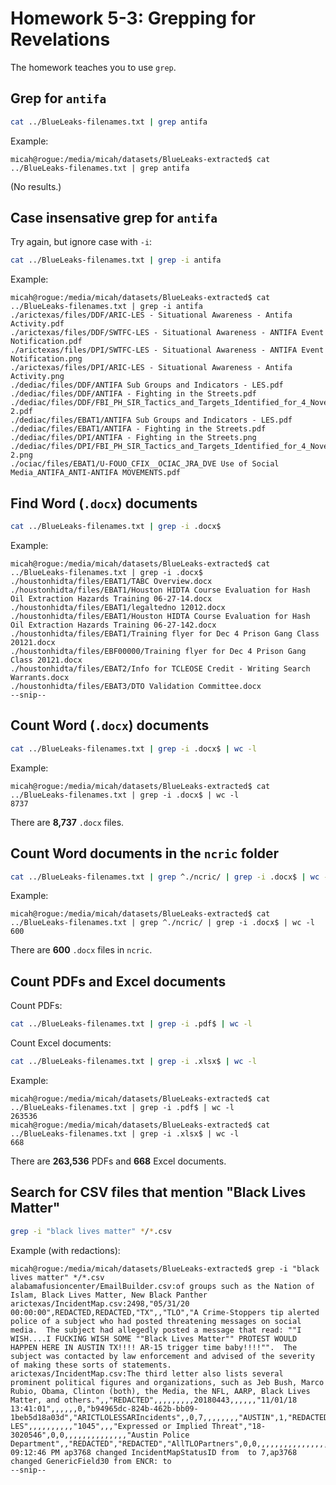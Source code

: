 # Homework 5-3: Grepping for Revelations

The homework teaches you to use `grep`.

## Grep for `antifa`

```sh
cat ../BlueLeaks-filenames.txt | grep antifa
```

Example:

```
micah@rogue:/media/micah/datasets/BlueLeaks-extracted$ cat ../BlueLeaks-filenames.txt | grep antifa
```

(No results.)

## Case insensative grep for `antifa`

Try again, but ignore case with `-i`:

```sh
cat ../BlueLeaks-filenames.txt | grep -i antifa
```

Example:

```
micah@rogue:/media/micah/datasets/BlueLeaks-extracted$ cat ../BlueLeaks-filenames.txt | grep -i antifa
./arictexas/files/DDF/ARIC-LES - Situational Awareness - Antifa Activity.pdf
./arictexas/files/DDF/SWTFC-LES - Situational Awareness - ANTIFA Event Notification.pdf
./arictexas/files/DPI/SWTFC-LES - Situational Awareness - ANTIFA Event Notification.png
./arictexas/files/DPI/ARIC-LES - Situational Awareness - Antifa Activity.png
./dediac/files/DDF/ANTIFA Sub Groups and Indicators - LES.pdf
./dediac/files/DDF/ANTIFA - Fighting in the Streets.pdf
./dediac/files/DDF/FBI_PH_SIR_Tactics_and_Targets_Identified_for_4_November_2017_ANTIFA_Rally_in_Philadelphia_PA-2.pdf
./dediac/files/EBAT1/ANTIFA Sub Groups and Indicators - LES.pdf
./dediac/files/EBAT1/ANTIFA - Fighting in the Streets.pdf
./dediac/files/DPI/ANTIFA - Fighting in the Streets.png
./dediac/files/DPI/FBI_PH_SIR_Tactics_and_Targets_Identified_for_4_November_2017_ANTIFA_Rally_in_Philadelphia_PA-2.png
./ociac/files/EBAT1/U-FOUO_CFIX__OCIAC_JRA_DVE Use of Social Media_ANTIFA_ANTI-ANTIFA MOVEMENTS.pdf
```

## Find Word (`.docx`) documents

```sh
cat ../BlueLeaks-filenames.txt | grep -i .docx$
```

Example:

```
micah@rogue:/media/micah/datasets/BlueLeaks-extracted$ cat ../BlueLeaks-filenames.txt | grep -i .docx$
./houstonhidta/files/EBAT1/TABC Overview.docx
./houstonhidta/files/EBAT1/Houston HIDTA Course Evaluation for Hash Oil Extraction Hazards Training 06-27-14.docx
./houstonhidta/files/EBAT1/legaltedno 12012.docx
./houstonhidta/files/EBAT1/Houston HIDTA Course Evaluation for Hash Oil Extraction Hazards Training 06-27-142.docx
./houstonhidta/files/EBAT1/Training flyer for Dec 4 Prison Gang Class 20121.docx
./houstonhidta/files/EBF00000/Training flyer for Dec 4 Prison Gang Class 20121.docx
./houstonhidta/files/EBAT2/Info for TCLEOSE Credit - Writing Search Warrants.docx
./houstonhidta/files/EBAT3/DTO Validation Committee.docx
--snip--
```

## Count Word (`.docx`) documents

```sh
cat ../BlueLeaks-filenames.txt | grep -i .docx$ | wc -l
```

Example:

```
micah@rogue:/media/micah/datasets/BlueLeaks-extracted$ cat ../BlueLeaks-filenames.txt | grep -i .docx$ | wc -l
8737
```

There are **8,737** `.docx` files.

## Count Word documents in the `ncric` folder

```sh
cat ../BlueLeaks-filenames.txt | grep ^./ncric/ | grep -i .docx$ | wc -l
```

Example:

```
micah@rogue:/media/micah/datasets/BlueLeaks-extracted$ cat ../BlueLeaks-filenames.txt | grep ^./ncric/ | grep -i .docx$ | wc -l
600
```

There are **600** `.docx` files in `ncric`.

## Count PDFs and Excel documents

Count PDFs:

```sh
cat ../BlueLeaks-filenames.txt | grep -i .pdf$ | wc -l
```

Count Excel documents:

```sh
cat ../BlueLeaks-filenames.txt | grep -i .xlsx$ | wc -l
```

Example:

```
micah@rogue:/media/micah/datasets/BlueLeaks-extracted$ cat ../BlueLeaks-filenames.txt | grep -i .pdf$ | wc -l
263536
micah@rogue:/media/micah/datasets/BlueLeaks-extracted$ cat ../BlueLeaks-filenames.txt | grep -i .xlsx$ | wc -l
668
```

There are **263,536** PDFs and **668** Excel documents.

## Search for CSV files that mention "Black Lives Matter"

```sh
grep -i "black lives matter" */*.csv
```

Example (with redactions):

```
micah@rogue:/media/micah/datasets/BlueLeaks-extracted$ grep -i "black lives matter" */*.csv
alabamafusioncenter/EmailBuilder.csv:of groups such as the Nation of Islam, Black Lives Matter, New Black Panther
arictexas/IncidentMap.csv:2498,"05/31/20 00:00:00",REDACTED,REDACTED,"TX",,"TLO","A Crime-Stoppers tip alerted police of a subject who had posted threatening messages on social media.  The subject had allegedly posted a message that read: ""I WISH....I FUCKING WISH SOME ""Black Lives Matter"" PROTEST WOULD HAPPEN HERE IN AUSTIN TX!!!! AR-15 trigger time baby!!!!"".  The subject was contacted by law enforcement and advised of the severity of making these sorts of statements.
arictexas/IncidentMap.csv:The third letter also lists several prominent political figures and organizations, such as Jeb Bush, Marco Rubio, Obama, Clinton (both), the Media, the NFL, AARP, Black Lives Matter, and others.",,"REDACTED",,,,,,,,,20180443,,,,,,"11/01/18 13:41:01",,,,,,0,"b94965dc-824b-462b-bb09-1beb5d18a03d","ARICTLOLESSARIncidents",,0,7,,,,,,,,"AUSTIN",1,"REDACTED",,,,,"Travis",,,,,,,,,"TLO LES",,,,,,,,,,"1045",,,"Expressed or Implied Threat","18-3020546",0,0,,,,,,,,,,,,,,"Austin Police Department",,"REDACTED","REDACTED","AllTLOPartners",0,0,,,,,,,,,,,,,,,,"12/27/18 09:12:46 PM ap3768 changed IncidentMapStatusID from  to 7,ap3768 changed GenericField30 from ENCR: to 
--snip--
```